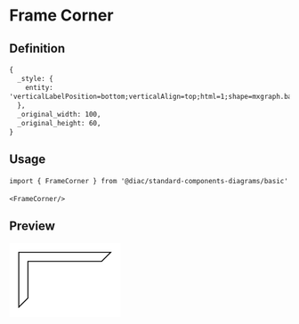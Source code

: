 # Frame Corner

## Definition

```
{
  _style: { 
    entity: 'verticalLabelPosition=bottom;verticalAlign=top;html=1;shape=mxgraph.basic.frame_corner;dx=10;whiteSpace=wrap;',
  },
  _original_width: 100,
  _original_height: 60,
}
```

## Usage

```
import { FrameCorner } from '@diac/standard-components-diagrams/basic'

<FrameCorner/>
```

## Preview

<img src="./frame-corner.png" width="200"/>
